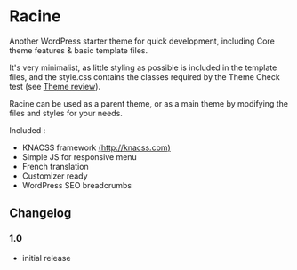 # Racine

Another WordPress starter theme for quick development, including Core theme features & basic template files.

It's very minimalist, as little styling as possible is included in the template files, and the style.css contains the classes required by the Theme Check test (see [Theme review](http://codex.wordpress.org/Theme_Review)). 

Racine can be used as a parent theme, or as a main theme by modifying the files and styles for your needs.

Included :

* KNACSS framework [(http://knacss.com)](http://knacss.com)
* Simple JS for responsive menu
* French translation
* Customizer ready
* WordPress SEO breadcrumbs

## Changelog
### 1.0
* initial release